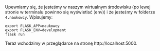 Upewniamy się, że jesteśmy w naszym wirtualnym środowisku (po lewej stronie w terminalu powinno się wyświetlać (env)) i że jesteśmy w folderze `4.naukowcy`. Wpisujemy:

```
export FLASK_APP=naukowcy
export FLASK_ENV=development
flask run
```

Teraz wchodzimy w przeglądarce na stronę http://localhost:5000.
